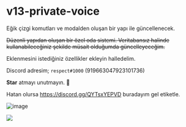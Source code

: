 # v13-private-voice

Eğik çizgi komutları ve modalden oluşan bir yapı ile güncellenecek.

<del>Düzenli yapıdan oluşan bir özel oda sistemi. Veritabansız halinde kullanabileceğiniz şekilde müsait olduğumda güncelleyeceğim.

Eklenmesini istediğiniz özellikler ekleyin halledelim.</del>

Discord adresim; `respect#1000` (919663047923101736)

**Star** atmayı unutmayın. 🌟

Hatan olursa https://discord.gg/QYTsxYEPVD buradayım gel etiketle.

![image](https://user-images.githubusercontent.com/79569914/156918185-2c3ac45e-ce91-4d46-8177-2c27817b177b.png)

![](https://komarev.com/ghpvc/?username=respect0&color=dc143c)
